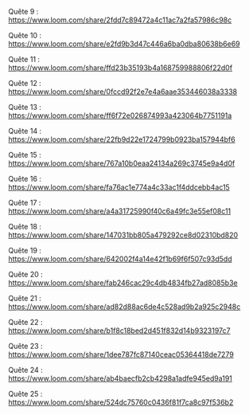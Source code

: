 Quête 9 :
https://www.loom.com/share/2fdd7c89472a4c11ac7a2fa57986c98c

Quête 10 :
https://www.loom.com/share/e2fd9b3d47c446a6ba0dba80638b6e69

Quête 11 :
https://www.loom.com/share/ffd23b35193b4a168759988806f22d0f

Quête 12 :
https://www.loom.com/share/0fccd92f2e7e4a6aae353446038a3338

Quête 13 :
https://www.loom.com/share/ff6f72e026874993a423064b7751191a

Quête 14 :
https://www.loom.com/share/22fb9d22e1724799b0923ba157944bf6

Quête 15 :
https://www.loom.com/share/767a10b0eaa24134a269c3745e9a4d0f

Quête 16 :
https://www.loom.com/share/fa76ac1e774a4c33ac1f4ddcebb4ac15

Quête 17 :
https://www.loom.com/share/a4a31725990f40c6a49fc3e55ef08c11

Quête 18 :
https://www.loom.com/share/147031bb805a479292ce8d02310bd820

Quête 19 :
https://www.loom.com/share/642002f4a14e42f1b69f6f507c93d5dd

Quête 20 :
https://www.loom.com/share/fab246cac29c4db4834fb27ad8085b3e

Quête 21 :
https://www.loom.com/share/ad82d88ac6de4c528ad9b2a925c2948c

Quête 22 :
https://www.loom.com/share/b1f8c18bed2d451f832d14b9323197c7

Quête 23 :
https://www.loom.com/share/1dee787fc87140ceac05364418de7279

Quête 24 :
https://www.loom.com/share/ab4baecfb2cb4298a1adfe945ed9a191

Quête 25 :
https://www.loom.com/share/524dc75760c0436f81f7ca8c97f536b2